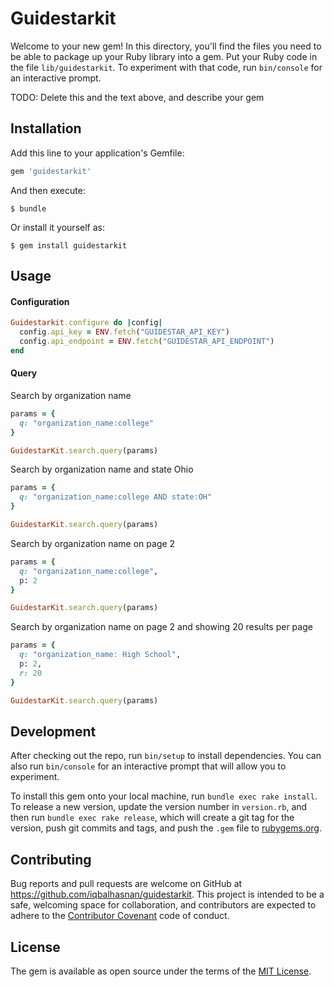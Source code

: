 # Guidestarkit

Welcome to your new gem! In this directory, you'll find the files you need to be able to package up your Ruby library into a gem. Put your Ruby code in the file `lib/guidestarkit`. To experiment with that code, run `bin/console` for an interactive prompt.

TODO: Delete this and the text above, and describe your gem

## Installation

Add this line to your application's Gemfile:

```ruby
gem 'guidestarkit'
```

And then execute:

    $ bundle

Or install it yourself as:

    $ gem install guidestarkit

## Usage

#### Configuration

```ruby
Guidestarkit.configure do |config|
  config.api_key = ENV.fetch("GUIDESTAR_API_KEY")
  config.api_endpoint = ENV.fetch("GUIDESTAR_API_ENDPOINT")
end
```

#### Query

Search by organization name
```ruby
params = {
  q: "organization_name:college"
}

GuidestarKit.search.query(params)
```

Search by organization name and state Ohio
```ruby
params = {
  q: "organization_name:college AND state:OH"
}

GuidestarKit.search.query(params)
```

Search by organization name on page 2

```ruby
params = {
  q: "organization_name:college",
  p: 2
}

GuidestarKit.search.query(params)
```

Search by organization name on page 2 and showing 20 results per page

```ruby
params = {
  q: "organization_name: High School",
  p: 2,
  r: 20
}

GuidestarKit.search.query(params)
```
## Development

After checking out the repo, run `bin/setup` to install dependencies. You can also run `bin/console` for an interactive prompt that will allow you to experiment.

To install this gem onto your local machine, run `bundle exec rake install`. To release a new version, update the version number in `version.rb`, and then run `bundle exec rake release`, which will create a git tag for the version, push git commits and tags, and push the `.gem` file to [rubygems.org](https://rubygems.org).

## Contributing

Bug reports and pull requests are welcome on GitHub at https://github.com/iqbalhasnan/guidestarkit. This project is intended to be a safe, welcoming space for collaboration, and contributors are expected to adhere to the [Contributor Covenant](http://contributor-covenant.org) code of conduct.


## License

The gem is available as open source under the terms of the [MIT License](http://opensource.org/licenses/MIT).
